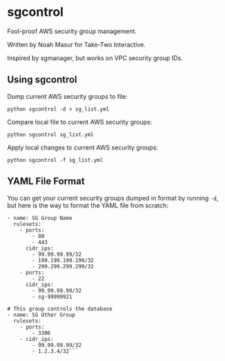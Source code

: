 # sgcontrol
Fool-proof AWS security group management.

Written by Noah Masur for Take-Two Interactive.

Inspired by sgmanager, but works on VPC security group IDs.

## Using sgcontrol
Dump current AWS security groups to file:

```python sgcontrol -d > sg_list.yml```

Compare local file to current AWS security groups:

```python sgcontrol sg_list.yml```

Apply local changes to current AWS security groups:

```python sgcontrol -f sg_list.yml```

## YAML File Format
You can get your current security groups dumped in format by running `-d`, but here is the way to format the YAML file from scratch:

```---
- name: SG Group Name
  rulesets:
    - ports:
        - 80
        - 443
      cidr_ips:
        - 99.99.99.99/32
        - 199.199.199.199/32
        - 299.299.299.299/32
    - ports:
        - 22
      cidr_ips:
        - 99.99.99.99/32
        - sg-99999921

# This group controls the database
- name: SG Other Group
  rulesets:
    - ports:
        - 3306
    - cidr_ips:
        - 99.99.99.99/32
        - 1.2.3.4/32```
